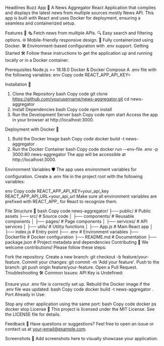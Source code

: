 Headlines Buzz App 📰
A News Aggregator React Application that compiles and displays the latest news from multiple sources mostly News API. This app is built with React and uses Docker for deployment, ensuring a seamless and containerized setup.

Features 🚀
🗞️ Fetch news from multiple APIs.
🔍 Easy search and filtering options.
🌐 Mobile-friendly responsive design.
🚢 Fully containerized using Docker.
🛠️ Environment-based configuration with .env support.
Getting Started 🛠️
Follow these instructions to get the application up and running locally or in a Docker container.

Prerequisites
Node.js >= 18.18.0
Docker & Docker Compose
A .env file with the following variables:
env
Copy code
REACT_APP_API_KEY=<Your API Key>

Installation 🔧
1. Clone the Repository
bash
Copy code
git clone https://github.com/yourusername/news-aggregator.git
cd news-aggregator
2. Install Dependencies
bash
Copy code
npm install
3. Run the Development Server
bash
Copy code
npm start
Access the app in your browser at http://localhost:3000.

Deployment with Docker 🚢
1. Build the Docker Image
bash
Copy code
docker build -t news-aggregator .
2. Run the Docker Container
bash
Copy code
docker run --env-file .env -p 3000:80 news-aggregator
The app will be accessible at http://localhost:3000.

Environment Variables 🛡️
The app uses environment variables for configuration. Create a .env file in the project root with the following variables:

env
Copy code
REACT_APP_API_KEY=your_api_key
REACT_APP_API_URL=your_api_url
Make sure all environment variables are prefixed with REACT_APP_ for React to recognize them.

File Structure 📂
bash
Copy code
news-aggregator/
├── public/                # Public assets
├── src/                   # Source code
│   ├── components/        # Reusable components
│   ├── pages/             # Page components
│   ├── services/          # API services
│   ├── utils/             # Utility functions
│   ├── App.js             # Main React app
│   ├── index.js           # Entry point
├── .env                   # Environment variables
├── Dockerfile             # Docker configuration
├── README.md              # Documentation
├── package.json           # Project metadata and dependencies
Contributing 🤝
We welcome contributions! Please follow these steps:

Fork the repository.
Create a new branch: git checkout -b feature/your-feature.
Commit your changes: git commit -m 'Add your feature'.
Push to the branch: git push origin feature/your-feature.
Open a Pull Request.
Troubleshooting 🛠️
Common Issues:
API Key is Undefined:

Ensure your .env file is correctly set up.
Rebuild the Docker image if the .env file was updated:
bash
Copy code
docker build -t news-aggregator .
Port Already in Use:

Stop any other application using the same port:
bash
Copy code
docker ps
docker stop <container-id>
License 📜
This project is licensed under the MIT License. See the LICENSE file for details.

Feedback 💬
Have questions or suggestions? Feel free to open an issue or contact us at your-email@example.com.

Screenshots 📸
Add screenshots here to visually showcase your application.

